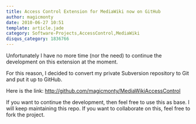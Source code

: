 ```yaml
---
title: Access Control Extension for MediaWiki now on GitHub
author: magicmonty
date: 2010-06-27 10:51
template: article.jade
category: Software-Projects,AccessControl,MediaWiki
disqus_category: 1836766
---
```


Unfortunately I have no more time (nor the need) to continue the development on this extension at the moment.

For this reason, I decided to convert my private Subversion repository to Git and put it up to GitHub.

Here is the link: http://github.com/magicmonty/MediaWikiAccessControl

If you want to continue the development, then feel free to use this as base. I will keep maintaining this repo. If you want to collaborate on this, feel free to fork the project.